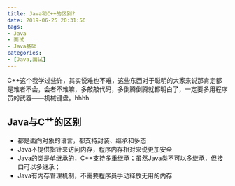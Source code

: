 ```yaml
---
title: Java和C++的区别?
date: 2019-06-25 20:31:56
tags:
- Java
- 面试
- Java基础
categories:
- [Java,面试]
---
```


C++这个我学过些许，其实说难也不难，这些东西对于聪明的大家来说那肯定都是难者不会，会者不难嘛，多敲敲代码，多倒腾倒腾就都明白了，一定要多用程序员的武器——机械键盘。hhhh  



<!--more-->

## Java与C艹的区别

+ 都是面向对象的语言，都支持封装、继承和多态
+ Java不提供指针来访问内存，程序内存相对来说更加安全
+ Java的类是单继承的，C++支持多重继承；虽然Java类不可以多继承，但接口可以多继承；
+ Java有内存管理机制，不需要程序员手动释放无用的内存

